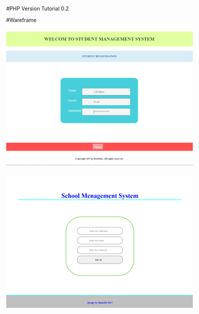 #PHP Version Tutorial 0.2

#Wareframe
<h3 align="center"> 
  <img src="/full-stack/rifat/php v0.2/Student_Reg_mock.PNG"/>
</h3>
<h3 align="center"> 
  <img src="/full-stack/rifat/php v0.2/signup_mock.PNG"/>
</h3>
